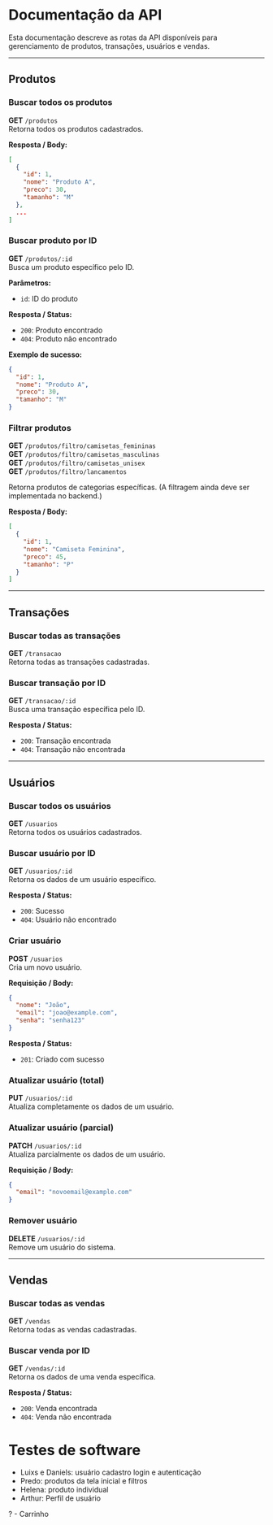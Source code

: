 # Documentação da API

Esta documentação descreve as rotas da API disponíveis para gerenciamento de produtos, transações, usuários e vendas.

---

## Produtos

### Buscar todos os produtos
**GET** `/produtos`  
Retorna todos os produtos cadastrados.

**Resposta / Body:**  
```json
[
  {
    "id": 1,
    "nome": "Produto A",
    "preco": 30,
    "tamanho": "M"
  },
  ...
]
```

### Buscar produto por ID
**GET** `/produtos/:id`  
Busca um produto específico pelo ID.

**Parâmetros:**  
- `id`: ID do produto

**Resposta / Status:**  
- `200`: Produto encontrado  
- `404`: Produto não encontrado

**Exemplo de sucesso:**  
```json
{
  "id": 1,
  "nome": "Produto A",
  "preco": 30,
  "tamanho": "M"
}
```

### Filtrar produtos

**GET** `/produtos/filtro/camisetas_femininas`  
**GET** `/produtos/filtro/camisetas_masculinas`  
**GET** `/produtos/filtro/camisetas_unisex`  
**GET** `/produtos/filtro/lancamentos`  

Retorna produtos de categorias específicas. (A filtragem ainda deve ser implementada no backend.)

**Resposta / Body:**  
```json
[
  {
    "id": 1,
    "nome": "Camiseta Feminina",
    "preco": 45,
    "tamanho": "P"
  }
]
```

---

## Transações

### Buscar todas as transações
**GET** `/transacao`  
Retorna todas as transações cadastradas.

### Buscar transação por ID
**GET** `/transacao/:id`  
Busca uma transação específica pelo ID.

**Resposta / Status:**  
- `200`: Transação encontrada  
- `404`: Transação não encontrada

---

## Usuários

### Buscar todos os usuários
**GET** `/usuarios`  
Retorna todos os usuários cadastrados.

### Buscar usuário por ID
**GET** `/usuarios/:id`  
Retorna os dados de um usuário específico.

**Resposta / Status:**  
- `200`: Sucesso  
- `404`: Usuário não encontrado

### Criar usuário
**POST** `/usuarios`  
Cria um novo usuário.

**Requisição / Body:**  
```json
{
  "nome": "João",
  "email": "joao@example.com",
  "senha": "senha123"
}
```

**Resposta / Status:**  
- `201`: Criado com sucesso

### Atualizar usuário (total)
**PUT** `/usuarios/:id`  
Atualiza completamente os dados de um usuário.

### Atualizar usuário (parcial)
**PATCH** `/usuarios/:id`  
Atualiza parcialmente os dados de um usuário.

**Requisição / Body:**  
```json
{
  "email": "novoemail@example.com"
}
```

### Remover usuário
**DELETE** `/usuarios/:id`  
Remove um usuário do sistema.

---

## Vendas

### Buscar todas as vendas
**GET** `/vendas`  
Retorna todas as vendas cadastradas.

### Buscar venda por ID
**GET** `/vendas/:id`  
Retorna os dados de uma venda específica.

**Resposta / Status:**  
- `200`: Venda encontrada  
- `404`: Venda não encontrada


# Testes de software

- Luixs e Daniels: usuário cadastro login e autenticação
- Predo: produtos da tela inicial e filtros
- Helena: produto individual
- Arthur: Perfil de usuário

? - Carrinho
